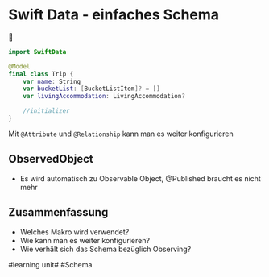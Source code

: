 # Swift Data - einfaches Schema
📐

```swift
import SwiftData

@Model
final class Trip {
    var name: String
    var bucketList: [BucketListItem]? = []
    var livingAccommodation: LivingAccommodation?

	//initializer
}
```

Mit `@Attribute` und `@Relationship` kann man es weiter konfigurieren

## ObservedObject

- Es wird automatisch zu Observable Object, @Published braucht es nicht mehr

## Zusammenfassung
- Welches Makro wird verwendet?
- Wie kann man es weiter konfigurieren?
- Wie verhält sich das Schema bezüglich Observing?

#learning unit# #Schema